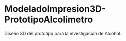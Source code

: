# ModeladoImpresion3D-PrototipoAlcolimetro
Diseño 3D del prototipo para la investigación de Alcohol.
